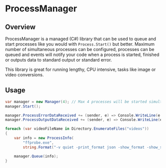 # ProcessManager

## Overview

ProcessManager is a managed (C#) library that can be used to queue and start processes like you would with `Process.Start()` but better. Maximum number of simultaneous processes can be configured, processes can be queued and events will notify your code when a process is started, finished or outputs data to standard output or standard error.

This library is great for running lengthy, CPU intensive, tasks like image or video conversions.

## Usage

```C#
var manager = new Manager(4); // Max 4 processes will be started simultaneously
manager.Start();

manager.ProcessErrorDataReceived += (sender, e) => Console.WriteLine(e.Data);
manager.ProcessOutputDataReceived += (sender, e) => Console.WriteLine(e.Data);

foreach (var videoFileName in Directory.EnumerateFiles("videos"))
{
	var info = new ProcessInfo(
		"ffprobe.exe",
		string.Format("-v quiet -print_format json -show_format -show_streams \"{0}\"", videoFileName));

	manager.Queue(info);
}
```